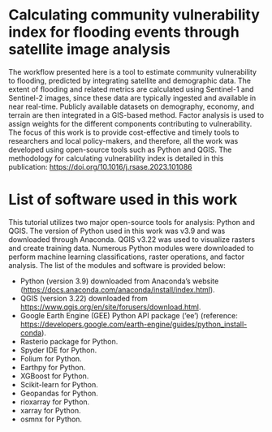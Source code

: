 # Calculating community vulnerability index for flooding events through satellite image analysis
The workflow presented here is a tool to estimate community vulnerability to flooding, predicted by integrating satellite and demographic data. The extent of flooding and related metrics are calculated using Sentinel-1 and Sentinel-2 images, since these data are typically ingested and available in near real-time. Publicly available datasets on demography, economy, and terrain are then integrated in a GIS-based method. Factor analysis is used to assign weights for the different components contributing to vulnerability. The focus of this work is to provide cost-effective and timely tools to researchers and local policy-makers, and therefore, all the work was developed using open-source tools such as Python and QGIS. The methodology for calculating vulnerability index is detailed in this publication: https://doi.org/10.1016/j.rsase.2023.101086

# List of software used in this work
This tutorial utilizes two major open-source tools for analysis: Python and QGIS. The version of Python used in this work was v3.9 and was downloaded through Anaconda. QGIS v3.22 was used to visualize rasters and create training data. Numerous Python modules were downloaded to perform machine learning classifications, raster operations, and factor analysis. The list of the modules and software is provided below:

  - Python (version 3.9) downloaded from Anaconda’s website (https://docs.anaconda.com/anaconda/install/index.html).
  - QGIS (version 3.22) downloaded from https://www.qgis.org/en/site/forusers/download.html. 
  - Google Earth Engine (GEE) Python API package (‘ee’) (reference: https://developers.google.com/earth-engine/guides/python_install-conda). 
  - Rasterio package for Python.
  - Spyder IDE for Python.
  - Folium for Python.
  - Earthpy for Python.
  - XGBoost for Python.
  - Scikit-learn for Python.
  - Geopandas for Python.
  - rioxarray for Python.
  - xarray for Python.
  - osmnx for Python.
